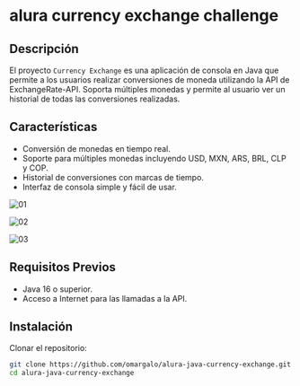 # alura currency exchange challenge

## Descripción
El proyecto `Currency Exchange` es una aplicación de consola en Java que permite a los usuarios realizar conversiones de moneda utilizando la API de ExchangeRate-API. Soporta múltiples monedas y permite al usuario ver un historial de todas las conversiones realizadas.

## Características
- Conversión de monedas en tiempo real.
- Soporte para múltiples monedas incluyendo USD, MXN, ARS, BRL, CLP y COP.
- Historial de conversiones con marcas de tiempo.
- Interfaz de consola simple y fácil de usar.

![01](https://github.com/omargalo/alura-java-currency-exchange/assets/138618761/e983998d-6f3f-403b-9468-6249743d29dc)

![02](https://github.com/omargalo/alura-java-currency-exchange/assets/138618761/349c2e2c-40e5-4952-b485-bbd76ea686f5)

![03](https://github.com/omargalo/alura-java-currency-exchange/assets/138618761/7ad320ba-76d2-42cd-8137-56edf02aa83f)

## Requisitos Previos
- Java 16 o superior.
- Acceso a Internet para las llamadas a la API.

## Instalación
Clonar el repositorio:
```bash
git clone https://github.com/omargalo/alura-java-currency-exchange.git
cd alura-java-currency-exchange
